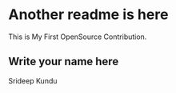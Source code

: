 # Another readme is here

This is My First OpenSource Contribution.

## Write your name here

Srideep Kundu
